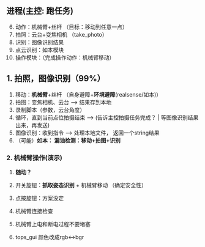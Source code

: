 
## 进程(主控: 跑任务)

6. 动作：机械臂+丝杆 （目标：移动到任意一点）
7. 拍照：云台+变焦相机  （take_photo）
8. 识别：图像识别结果 
9. 点云识别：如本模块
10. 操作模块：（完成操作动作：机械臂移动）



## 1. 拍照，图像识别（99%）

1. 移动：**机械臂**+丝杆 （自身避障+**环境避障**(realsense/如本)）
2. 拍图：变焦相机、云台 --> 结果存到本地
3. 录制脚本（参数，云台角度）
4. 循环，直到当前点位拍摄结束 --> (告诉主控拍摄任务完成？ | 等图像识别结果出来，再发送)
5. 图像识别：收到指令 --> 处理本地文件， 返回一个string结果
6. （可能）**如本： 漏油检测：移动+拍图+识别**




### 2. 机械臂操作(演示)

1. **随动？**
2. 开关旋钮：**抓取姿态识别** + 机械臂移动 （确定安全性）
3. 点按旋钮：方案没定

1. 机械臂连接检查
2. 机械臂上电和断电过程不要堵塞
3. tops_gui 颜色改成rgb<->bgr